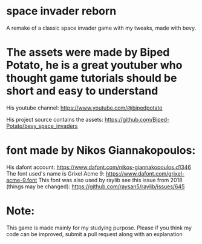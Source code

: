 # space invader reborn
A remake of a classic space invader game with my tweaks, made with bevy.

# The assets were made by Biped Potato, he is a great youtuber who thought game tutorials should be short and easy to understand

His youtube channel:
https://www.youtube.com/@bipedpotato

His project source contains the assets:
https://github.com/Biped-Potato/bevy_space_invaders

# font made by Nikos Giannakopoulos:
His dafont account: https://www.dafont.com/nikos-giannakopoulos.d1346
The font used's name is Grixel Acme 9: https://www.dafont.com/grixel-acme-9.font
This font was also used by raylib see this issue from 2018 (things may be changed): https://github.com/raysan5/raylib/issues/645 

# Note:
This game is made mainly for my studying purpose. Please if you think my code can be improved, submit a pull request along with an explanation
